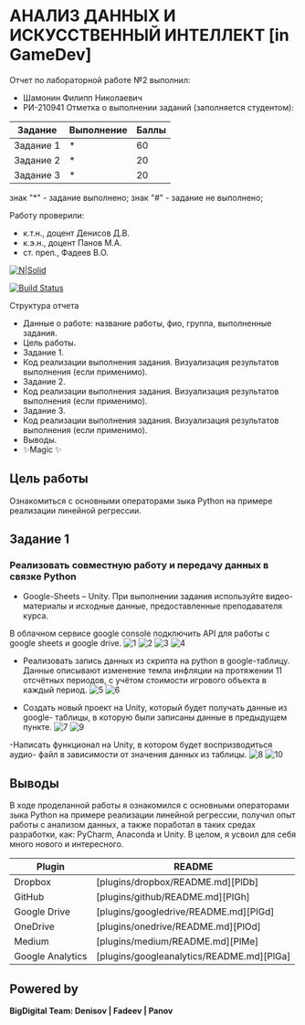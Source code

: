 # АНАЛИЗ ДАННЫХ И ИСКУССТВЕННЫЙ ИНТЕЛЛЕКТ [in GameDev]
Отчет по лабораторной работе №2 выполнил:
- Шамонин Филипп Николаевич
- РИ-210941
Отметка о выполнении заданий (заполняется студентом):

| Задание | Выполнение | Баллы |
| ------ | ------ | ------ |
| Задание 1 | * | 60 |
| Задание 2 | * | 20 |
| Задание 3 | * | 20 |

знак "*" - задание выполнено; знак "#" - задание не выполнено;

Работу проверили:
- к.т.н., доцент Денисов Д.В.
- к.э.н., доцент Панов М.А.
- ст. преп., Фадеев В.О.

[![N|Solid](https://cldup.com/dTxpPi9lDf.thumb.png)](https://nodesource.com/products/nsolid)

[![Build Status](https://travis-ci.org/joemccann/dillinger.svg?branch=master)](https://travis-ci.org/joemccann/dillinger)

Структура отчета

- Данные о работе: название работы, фио, группа, выполненные задания.
- Цель работы.
- Задание 1.
- Код реализации выполнения задания. Визуализация результатов выполнения (если применимо).
- Задание 2.
- Код реализации выполнения задания. Визуализация результатов выполнения (если применимо).
- Задание 3.
- Код реализации выполнения задания. Визуализация результатов выполнения (если применимо).
- Выводы.
- ✨Magic ✨

## Цель работы
Ознакомиться с основными операторами зыка Python на примере реализации линейной регрессии.

## Задание 1
### Реализовать совместную работу и передачу данных в связке Python
- Google-Sheets – Unity. При выполнении задания используйте видео-материалы и
исходные данные, предоставленные преподавателя курса.

 В облачном сервисе google console подключить API для работы с google
sheets и google drive.
![1](https://user-images.githubusercontent.com/103362219/195162668-9c4eb7dc-a0bb-4ed6-93a3-200db4b7404e.png)
![2](https://user-images.githubusercontent.com/103362219/195162681-04b40ed0-95a3-4670-91d9-c27e49e715ce.png)
![3](https://user-images.githubusercontent.com/103362219/195162711-538c5723-ddf7-4849-b7e7-d7d58c9a1293.png)
![4](https://user-images.githubusercontent.com/103362219/195162747-722cba6c-5def-4567-be2b-5874d20b82c1.png)

- Реализовать запись данных из скрипта на python в google-таблицу. Данные
описывают изменение темпа инфляции на протяжении 11 отсчётных периодов, с
учётом стоимости игрового объекта в каждый период.
![5](https://user-images.githubusercontent.com/103362219/195162815-6874ff64-1458-494a-afbf-591e791f52c3.png)
![6](https://user-images.githubusercontent.com/103362219/195162852-f40c2972-e1dc-4321-9d81-e28daf887b6c.png)

- Создать новый проект на Unity, который будет получать данные из google-
таблицы, в которую были записаны данные в предыдущем пункте.
![7](https://user-images.githubusercontent.com/103362219/195162898-d30f18e5-17d1-4afa-9ead-55e78ccf36fe.png)
![9](https://user-images.githubusercontent.com/103362219/195163013-8882c2f0-b7b7-4674-92f7-5e75259b847d.png)

-Написать функционал на Unity, в котором будет воспризводиться аудио-
файл в зависимости от значения данных из таблицы.
![8](https://user-images.githubusercontent.com/103362219/195162988-799fb8c1-03aa-4f61-aa61-96d922230454.png)
![10](https://user-images.githubusercontent.com/103362219/195163046-cd7bfdfb-bcca-4581-b96a-074a833c09da.png)

## Выводы

В ходе проделанной работы я ознакомился с основными операторами зыка Python на примере реализации линейной регрессии, получил опыт работы с анализом данных, а также поработал в таких средах разработки, как: PyCharm, Anaconda и Unity. В целом, я усвоил для себя много нового и интересного.

| Plugin | README |
| ------ | ------ |
| Dropbox | [plugins/dropbox/README.md][PlDb] |
| GitHub | [plugins/github/README.md][PlGh] |
| Google Drive | [plugins/googledrive/README.md][PlGd] |
| OneDrive | [plugins/onedrive/README.md][PlOd] |
| Medium | [plugins/medium/README.md][PlMe] |
| Google Analytics | [plugins/googleanalytics/README.md][PlGa] |

## Powered by

**BigDigital Team: Denisov | Fadeev | Panov**
